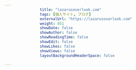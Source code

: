 ---
                title: "lazarusoverlook.com"
                tags: [個人サイト, ブログ]
                externalUrl: "https://lazarusoverlook.com"
                weight: 851
                showDate: false
                showAuthor: false
                showReadingTime: false
                showEdit: false
                showLikes: false
                showViews: false
                layoutBackgroundHeaderSpace: false
                ---


